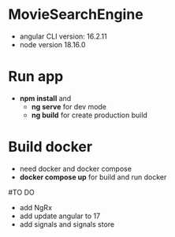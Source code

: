 # MovieSearchEngine

- angular CLI version: 16.2.11
- node version 18.16.0

# Run app
- **npm install** and 
  - **ng serve** for dev mode
  - **ng build** for create production build

# Build docker
- need docker and docker compose
- **docker compose up** for build and run docker

#TO DO
- add NgRx
- add update angular to 17
- add signals and signals store
